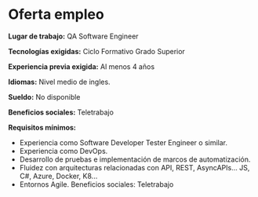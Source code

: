 # Oferta empleo

**Lugar de trabajo:** QA Software Engineer

**Tecnologías exigidas:** Ciclo Formativo Grado Superior

**Experiencia previa exigida:** Al menos 4 años	 

**Idiomas:** Nivel medio de ingles.

**Sueldo:** No disponible

**Beneficios sociales:** Teletrabajo

**Requisitos mínimos:**
- Experiencia como Software Developer Tester Engineer o similar.
- Experiencia como DevOps.
- Desarrollo de pruebas e implementación de marcos de automatización.
- Fluidez con arquitecturas relacionadas con API, REST, AsyncAPIs...
JS, C#, Azure, Docker, K8...
- Entornos Agile.
Beneficios sociales: Teletrabajo
